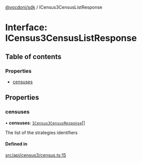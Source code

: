 [@vocdoni/sdk](/sdk) / ICensus3CensusListResponse

# Interface: ICensus3CensusListResponse

## Table of contents

### Properties

- [censuses](ICensus3CensusListResponse#censuses)

## Properties

### censuses

• **censuses**: [`ICensus3CensusResponse`](ICensus3CensusResponse)[]

The list of the strategies identifiers

#### Defined in

[src/api/census3/census.ts:15](https://github.com/vocdoni/vocdoni-sdk/blob/179c92b4cecfec787d968dc02b519f64ee15c5d3/src/api/census3/census.ts#L15)
